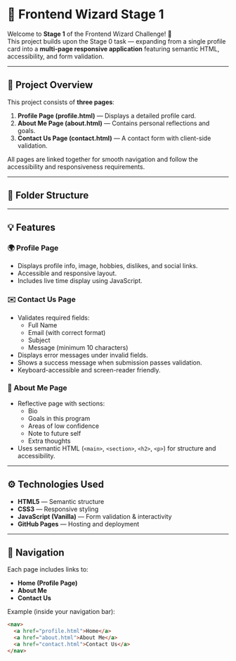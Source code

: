 # 🌟 Frontend Wizard Stage 1

Welcome to **Stage 1** of the Frontend Wizard Challenge! 🚀  
This project builds upon the Stage 0 task — expanding from a single profile card into a **multi-page responsive application** featuring semantic HTML, accessibility, and form validation.

---

## 📄 Project Overview

This project consists of **three pages**:
1. **Profile Page (profile.html)** — Displays a detailed profile card.
2. **About Me Page (about.html)** — Contains personal reflections and goals.
3. **Contact Us Page (contact.html)** — A contact form with client-side validation.

All pages are linked together for smooth navigation and follow the accessibility and responsiveness requirements.

---

## 🧱 Folder Structure


---

## 💡 Features

### 🌍 Profile Page
- Displays profile info, image, hobbies, dislikes, and social links.
- Accessible and responsive layout.
- Includes live time display using JavaScript.

### ✉️ Contact Us Page
- Validates required fields:
  - Full Name  
  - Email (with correct format)  
  - Subject  
  - Message (minimum 10 characters)
- Displays error messages under invalid fields.
- Shows a success message when submission passes validation.
- Keyboard-accessible and screen-reader friendly.

### 🧠 About Me Page
- Reflective page with sections:
  - Bio  
  - Goals in this program  
  - Areas of low confidence  
  - Note to future self  
  - Extra thoughts
- Uses semantic HTML (`<main>`, `<section>`, `<h2>`, `<p>`) for structure and accessibility.

---

## ⚙️ Technologies Used

- **HTML5** — Semantic structure  
- **CSS3** — Responsive styling  
- **JavaScript (Vanilla)** — Form validation & interactivity  
- **GitHub Pages** — Hosting and deployment

---

## 🧭 Navigation

Each page includes links to:
- **Home (Profile Page)**
- **About Me**
- **Contact Us**

Example (inside your navigation bar):
```html
<nav>
  <a href="profile.html">Home</a>
  <a href="about.html">About Me</a>
  <a href="contact.html">Contact Us</a>
</nav>
